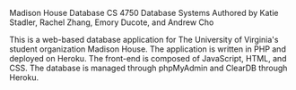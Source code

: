 Madison House Database 
CS 4750 Database Systems 
Authored by Katie Stadler, Rachel Zhang, Emory Ducote, and Andrew Cho 

This is a web-based database application for The University of Virginia's student organization Madison House. The application is written in PHP and deployed on Heroku. The front-end is composed of JavaScript, HTML, and CSS. The database is managed through phpMyAdmin and ClearDB through Heroku. 